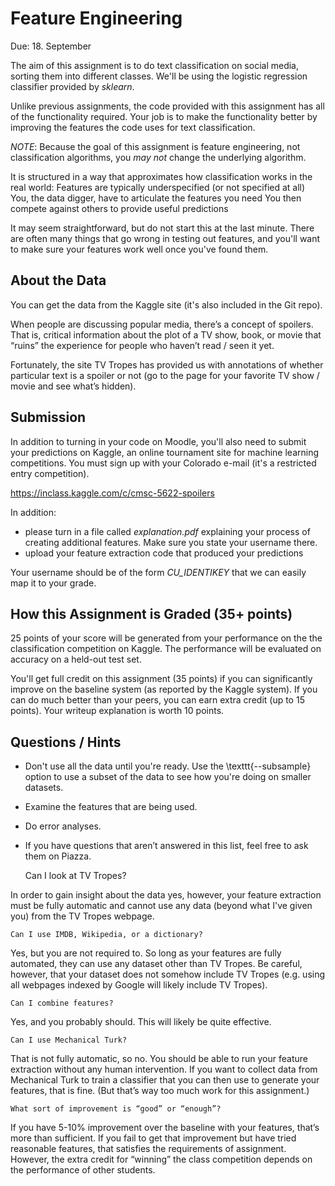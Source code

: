 Feature Engineering
=

Due: 18. September

The aim of this assignment is to do text classification on social media,
sorting them into different classes.  We'll be using the logistic regression
classifier provided by *sklearn*.

Unlike previous assignments, the code provided with this assignment has all of
the functionality required.  Your job is to make the functionality better by
improving the features the code uses for text classification.

*NOTE*: Because the goal of this assignment is feature engineering, not
classification algorithms, you _may not_ change the underlying algorithm.

It is structured in a way that approximates how classification works in the real
world: Features are typically underspecified (or not specified at all) You, the
data digger, have to articulate the features you need You then compete against
others to provide useful predictions

It may seem straightforward, but do not start this at the last minute.  There
are often many things that go wrong in testing out features, and you'll want to
make sure your features work well once you've found them.


About the Data
--------------

You can get the data from the Kaggle site (it's also included in the Git repo).

When people are discussing popular media, there’s a concept of spoilers.  That
is, critical information about the plot of a TV show, book, or movie that
“ruins” the experience for people who haven’t read / seen it yet.

Fortunately, the site TV Tropes has provided us with annotations of whether
particular text is a spoiler or not (go to the page for your favorite TV show /
movie and see what’s hidden).

Submission
-----------

In addition to turning in your code on Moodle, you'll also need to submit your
predictions on Kaggle, an online tournament site for machine learning
competitions.  You must sign up with your Colorado e-mail (it's a restricted
entry competition).

https://inclass.kaggle.com/c/cmsc-5622-spoilers

In addition:
* please turn in a file called _explanation.pdf_ explaining your process of
  creating additional features.  Make sure you state your username there.
* upload your feature extraction code that produced your predictions

Your username should be of the form _CU\_IDENTIKEY_
that we can easily map it to your grade.

How this Assignment is Graded (35+ points)
------------------------------

25 points of your score will be generated from your performance on the the classification competition on Kaggle.  The performance will be evaluated on accuracy on a held-out test set.

You'll get full credit on this assignment (35 points) if you can significantly
improve on the baseline system (as reported by the Kaggle system).  If you can
do much better than your peers, you can earn extra credit (up to 15 points).
Your writeup explanation is worth 10 points.

Questions / Hints
----------------

* Don't use all the data until you're ready.  Use the \texttt{--subsample}
  option to use a subset of the data to see how you're doing on smaller
  datasets.
* Examine the features that are being used.
* Do error analyses.
* If you have questions that aren’t answered in this list, feel free to ask them
  on Piazza.


    Can I look at TV Tropes?

In order to gain insight about the data yes, however, your feature extraction must be fully automatic and cannot use any data (beyond what I've given you) from the TV Tropes webpage.

    Can I use IMDB, Wikipedia, or a dictionary?

Yes, but you are not required to. So long as your features are fully automated, they can use any dataset other than TV Tropes. Be careful, however, that your dataset does not somehow include TV Tropes (e.g. using all webpages indexed by Google will likely include TV Tropes).

    Can I combine features?

Yes, and you probably should. This will likely be quite effective.

    Can I use Mechanical Turk?

That is not fully automatic, so no. You should be able to run your feature extraction without any human intervention.  If you want to collect data from Mechanical Turk to train a classifier that you can then use to generate your features, that is fine.  (But that’s way too much work for this assignment.)

    What sort of improvement is “good” or “enough”?

If you have 5-10% improvement over the baseline with your features, that’s more than sufficient.  If you fail to get that improvement but have tried reasonable features, that satisfies the requirements of assignment.  However, the extra credit for “winning” the class competition depends on the performance of other students.
